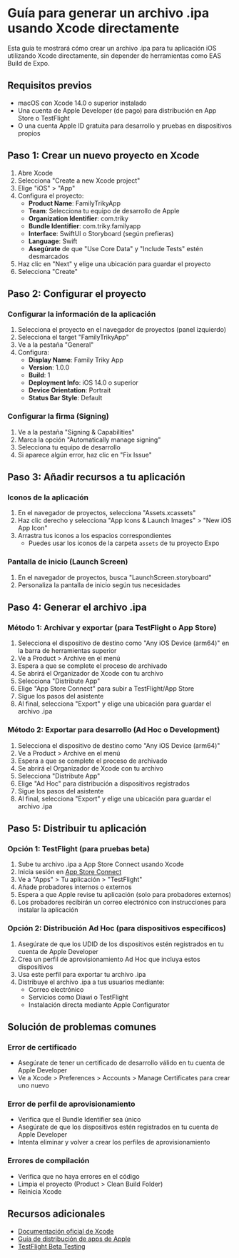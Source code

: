 # Guía para generar un archivo .ipa usando Xcode directamente

Esta guía te mostrará cómo crear un archivo .ipa para tu aplicación iOS utilizando Xcode directamente, sin depender de herramientas como EAS Build de Expo.

## Requisitos previos

- macOS con Xcode 14.0 o superior instalado
- Una cuenta de Apple Developer (de pago) para distribución en App Store o TestFlight
- O una cuenta Apple ID gratuita para desarrollo y pruebas en dispositivos propios

## Paso 1: Crear un nuevo proyecto en Xcode

1. Abre Xcode
2. Selecciona "Create a new Xcode project"
3. Elige "iOS" > "App"
4. Configura el proyecto:
   - **Product Name**: FamilyTrikyApp
   - **Team**: Selecciona tu equipo de desarrollo de Apple
   - **Organization Identifier**: com.triky
   - **Bundle Identifier**: com.triky.familyapp
   - **Interface**: SwiftUI o Storyboard (según prefieras)
   - **Language**: Swift
   - **Asegúrate** de que "Use Core Data" y "Include Tests" estén desmarcados
5. Haz clic en "Next" y elige una ubicación para guardar el proyecto
6. Selecciona "Create"

## Paso 2: Configurar el proyecto

### Configurar la información de la aplicación

1. Selecciona el proyecto en el navegador de proyectos (panel izquierdo)
2. Selecciona el target "FamilyTrikyApp"
3. Ve a la pestaña "General"
4. Configura:
   - **Display Name**: Family Triky App
   - **Version**: 1.0.0
   - **Build**: 1
   - **Deployment Info**: iOS 14.0 o superior
   - **Device Orientation**: Portrait
   - **Status Bar Style**: Default

### Configurar la firma (Signing)

1. Ve a la pestaña "Signing & Capabilities"
2. Marca la opción "Automatically manage signing"
3. Selecciona tu equipo de desarrollo
4. Si aparece algún error, haz clic en "Fix Issue"

## Paso 3: Añadir recursos a tu aplicación

### Iconos de la aplicación

1. En el navegador de proyectos, selecciona "Assets.xcassets"
2. Haz clic derecho y selecciona "App Icons & Launch Images" > "New iOS App Icon"
3. Arrastra tus iconos a los espacios correspondientes
   - Puedes usar los iconos de la carpeta `assets` de tu proyecto Expo

### Pantalla de inicio (Launch Screen)

1. En el navegador de proyectos, busca "LaunchScreen.storyboard"
2. Personaliza la pantalla de inicio según tus necesidades

## Paso 4: Generar el archivo .ipa

### Método 1: Archivar y exportar (para TestFlight o App Store)

1. Selecciona el dispositivo de destino como "Any iOS Device (arm64)" en la barra de herramientas superior
2. Ve a Product > Archive en el menú
3. Espera a que se complete el proceso de archivado
4. Se abrirá el Organizador de Xcode con tu archivo
5. Selecciona "Distribute App"
6. Elige "App Store Connect" para subir a TestFlight/App Store
7. Sigue los pasos del asistente
8. Al final, selecciona "Export" y elige una ubicación para guardar el archivo .ipa

### Método 2: Exportar para desarrollo (Ad Hoc o Development)

1. Selecciona el dispositivo de destino como "Any iOS Device (arm64)"
2. Ve a Product > Archive en el menú
3. Espera a que se complete el proceso de archivado
4. Se abrirá el Organizador de Xcode con tu archivo
5. Selecciona "Distribute App"
6. Elige "Ad Hoc" para distribución a dispositivos registrados
7. Sigue los pasos del asistente
8. Al final, selecciona "Export" y elige una ubicación para guardar el archivo .ipa

## Paso 5: Distribuir tu aplicación

### Opción 1: TestFlight (para pruebas beta)

1. Sube tu archivo .ipa a App Store Connect usando Xcode
2. Inicia sesión en [App Store Connect](https://appstoreconnect.apple.com)
3. Ve a "Apps" > Tu aplicación > "TestFlight"
4. Añade probadores internos o externos
5. Espera a que Apple revise tu aplicación (solo para probadores externos)
6. Los probadores recibirán un correo electrónico con instrucciones para instalar la aplicación

### Opción 2: Distribución Ad Hoc (para dispositivos específicos)

1. Asegúrate de que los UDID de los dispositivos estén registrados en tu cuenta de Apple Developer
2. Crea un perfil de aprovisionamiento Ad Hoc que incluya estos dispositivos
3. Usa este perfil para exportar tu archivo .ipa
4. Distribuye el archivo .ipa a tus usuarios mediante:
   - Correo electrónico
   - Servicios como Diawi o TestFlight
   - Instalación directa mediante Apple Configurator

## Solución de problemas comunes

### Error de certificado

- Asegúrate de tener un certificado de desarrollo válido en tu cuenta de Apple Developer
- Ve a Xcode > Preferences > Accounts > Manage Certificates para crear uno nuevo

### Error de perfil de aprovisionamiento

- Verifica que el Bundle Identifier sea único
- Asegúrate de que los dispositivos estén registrados en tu cuenta de Apple Developer
- Intenta eliminar y volver a crear los perfiles de aprovisionamiento

### Errores de compilación

- Verifica que no haya errores en el código
- Limpia el proyecto (Product > Clean Build Folder)
- Reinicia Xcode

## Recursos adicionales

- [Documentación oficial de Xcode](https://developer.apple.com/documentation/xcode)
- [Guía de distribución de apps de Apple](https://developer.apple.com/distribute/)
- [TestFlight Beta Testing](https://developer.apple.com/testflight/)
